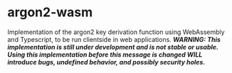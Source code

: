 # argon2-wasm
Implementation of the argon2 key derivation function using WebAssembly and Typescript, to be run clientside in web applications. ***WARNING: This implementation is still under development and is not stable or usable. Using this implementation before this message is changed WILL introduce bugs, undefined behavior, and possibly security holes.***
